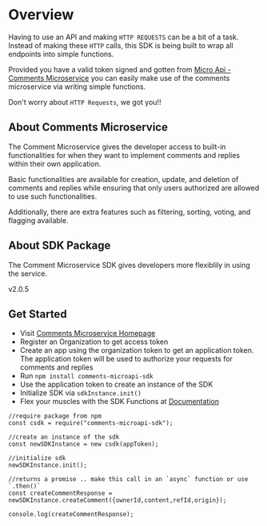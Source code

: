 # Overview
Having to use an API and making ```HTTP REQUESTS``` can be a bit of a task.
Instead of making these `HTTP` calls, this SDK is being built to wrap all endpoints into simple functions.

Provided you have a valid token signed and gotten from [Micro Api - Comments Microservice](https://comment.microapi.dev) you can easily make use of the comments microservice via writing simple functions.

Don't worry about `HTTP Requests`, we got you!!

## About Comments Microservice
The Comment Microservice gives the developer access to built-in functionalities for when they want to implement comments and replies within their own application.

Basic functionalities are available for creation, update, and deletion of comments and replies while ensuring that only users authorized are allowed to use such functionalities.

Additionally, there are extra features such as filtering, sorting, voting, and flagging available.

## About SDK Package
The Comment Microservice SDK gives developers more flexiblily in using the service.

v2.0.5

## Get Started
- Visit [Comments Microservice Homepage](https://comment.microapi.dev/)
- Register an Organization to get access token
- Create an app using the organization token to get an application token. The application token will be used to authorize your requests for comments and replies
- Run `npm install comments-microapi-sdk`
- Use the application token to create an instance of the SDK
- Initialize SDK via `sdkInstance.init()`
- Flex your muscles with the SDK Functions at [Documentation](https://github.com/microapidev/comments-microapi-sdk/blob/develop/src/commentSDK/README.md)

```
//require package from npm
const csdk = require("comments-microapi-sdk");

//create an instance of the sdk
const newSDKInstance = new csdk(appToken);

//initialize sdk
newSDKInstance.init();

//returns a promise .. make this call in an `async` function or use `.then()`
const createCommentResponse = newSDKInstance.createComment({ownerId,content,refId,origin});

console.log(createCommentResponse);


```